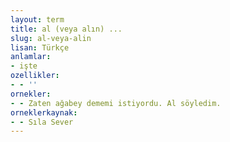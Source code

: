 ```yaml
---
layout: term
title: al (veya alın) ...
slug: al-veya-alin
lisan: Türkçe
anlamlar:
- işte
ozellikler:
- - ''
ornekler:
- - Zaten ağabey dememi istiyordu. Al söyledim.
orneklerkaynak:
- - Sıla Sever
---
```

